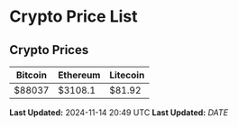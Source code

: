 # Crypto Price List

## Crypto Prices
| Bitcoin | Ethereum | Litecoin |
| ------- | -------- | -------- |
| $88037 | $3108.1 | $81.92 |
**Last Updated:** 2024-11-14 20:49 UTC
**Last Updated:** $DATE$
